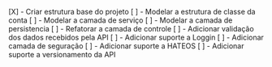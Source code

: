 [X] - Criar estrutura base do projeto
[ ] - Modelar a estrutura de classe da conta
[ ] - Modelar a camada de serviço
[ ] - Modelar a camada de persistencia
[ ] - Refatorar a camada de controle
[ ] - Adicionar validação dos dados recebidos pela API
[ ] - Adicionar suporte a Loggin
[ ] - Adicionar camada de seguração
[ ] - Adicionar suporte a HATEOS
[ ] - Adicionar suporte a versionamento da API